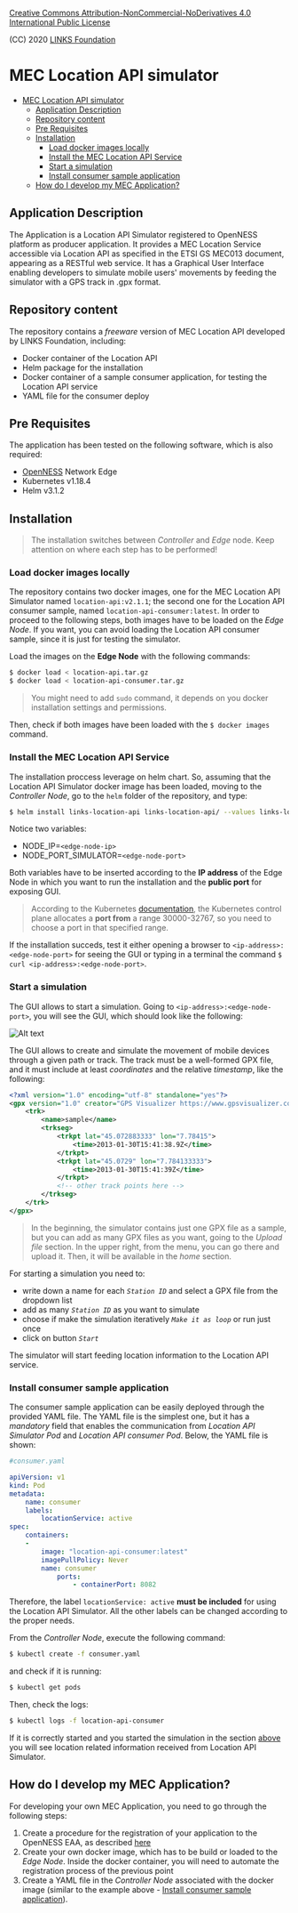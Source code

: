 

[Creative Commons Attribution-NonCommercial-NoDerivatives 4.0 International Public License](https://creativecommons.org/licenses/by-nc-nd/4.0/legalcode)

(CC) 2020 [LINKS Foundation](https://linksfoundation.com/)

# MEC Location API simulator 

- [MEC Location API simulator](#mec-location-api-simulator)
	- [Application Description](#application-description)
	- [Repository content](#repository-content)
	- [Pre Requisites](#pre-requisites)
	- [Installation](#installation)
		- [Load docker images locally](#load-docker-images-locally)
		- [Install the MEC Location API Service](#install-the-mec-location-api-service)
		- [Start a simulation](#start-a-simulation)
		- [Install consumer sample application](#install-consumer-sample-application)
	- [How do I develop my MEC Application?](#how-do-i-develop-my-mec-application)

Application Description
---
The Application is a Location API Simulator registered to OpenNESS platform as producer application. It provides a MEC Location Service accessible via Location API as specified in the ETSI GS MEC013 document, appearing as a RESTful web service. It has a Graphical User Interface enabling developers to simulate mobile users' movements by feeding the simulator with a GPS track in .gpx format.  

Repository content
---
The repository contains a *freeware* version of MEC Location API developed by LINKS Foundation, including:

-	Docker container of the Location API 
-	Helm package for the installation
- 	Docker container of a sample consumer application, for testing the Location API service
-	YAML file for the consumer deploy

Pre Requisites
---
The application has been tested on the following software, which is also required:

* [OpenNESS](https://github.com/open-ness/specs) Network Edge 
* Kubernetes v1.18.4
* Helm v3.1.2

Installation
----

> The installation switches between *Controller* and *Edge* node. Keep attention on where each step has to be performed!

### Load docker images locally
The repository contains two docker images, one for the MEC Location API Simulator named `location-api:v2.1.1`; the second one for the Location API consumer sample, named `location-api-consumer:latest`. In order to proceed to the following steps, both images have to be loaded on the *Edge Node*. If you want, you can avoid loading the Location API consumer sample, since it is just for testing the simulator. 

Load the images on the **Edge Node** with the following commands: 
```sh
$ docker load < location-api.tar.gz
$ docker load < location-api-consumer.tar.gz
```
> You might need to add `sudo` command, it depends on you docker installation settings and permissions. 

Then, check if both images have been loaded with the `$ docker images` command. 

### Install the MEC Location API Service 

The installation proccess leverage on helm chart. So, assuming that the Location API Simulator docker image has been loaded, moving to the *Controller Node*, go to the `helm`  folder of the repository, and type:

```sh
$ helm install links-location-api links-location-api/ --values links-location-api/values.yaml --set env[0].name=NODE_IP --set env[0].value="<edge-node-ip>" --set env[1].name=NODE_PORT_SIMULATOR --set env[1].value="<edge-node-port>"
```

Notice two variables: 

- NODE_IP=`<edge-node-ip>`
- NODE_PORT_SIMULATOR=`<edge-node-port>`

Both variables have to be inserted according to the **IP address** of the Edge Node in which you want to run the installation and the **public port** for exposing GUI.
> According to the Kubernetes [documentation](https://kubernetes.io/docs/concepts/services-networking/service/#nodeport), the Kubernetes control plane allocates a **port from** a range 30000-32767, so you need to choose a port in that specified range.

If the installation succeds, test it either opening a browser to `<ip-address>:<edge-node-port>` for seeing the GUI or typing in a terminal the command `$ curl <ip-address>:<edge-node-port>`.  

### Start a simulation
The GUI allows to start a simulation. Going to `<ip-address>:<edge-node-port>`, you will see the GUI, which should look like the following: 

![Alt text](./simulator_gui.PNG)

The GUI allows to create and simulate the movement of mobile devices through a given path or track. The track must be a well-formed GPX file, and it must include at least *coordinates* and the relative *timestamp*, like the following: 

```xml
<?xml version="1.0" encoding="utf-8" standalone="yes"?>
<gpx version="1.0" creator="GPS Visualizer https://www.gpsvisualizer.com/" xmlns="http://www.topografix.com/GPX/1/0" xmlns:xsi="http://www.w3.org/2001/XMLSchema-instance" xsi:schemaLocation="http://www.topografix.com/GPX/1/0 http://www.topografix.com/GPX/1/0/gpx.xsd">
	<trk>
  		<name>sample</name>
  		<trkseg>
			<trkpt lat="45.072883333" lon="7.78415">
				<time>2013-01-30T15:41:38.9Z</time>
			</trkpt>
			<trkpt lat="45.0729" lon="7.784133333">
				<time>2013-01-30T15:41:39Z</time>
			</trkpt>
			<!-- other track points here -->
		</trkseg>
	</trk>
</gpx>
```

> In the beginning, the simulator contains just one GPX file as a sample, but you can add as many GPX files as you want, going to the *Upload file* section. In the upper right, from the menu, you can go there and upload it. Then, it will be available in the *home* section. 

For starting a simulation you need to: 

- write down a name for each *`Station ID`* and select a GPX file from the dropdown list
- add as many *`Station ID`* as you want to simulate
- choose if make the simulation iteratively *`Make it as loop`* or run just once
- click on button *`Start`*

The simulator will start feeding location information to the Location API service.

### Install consumer sample application 
The consumer sample application can be easily deployed through the provided YAML file. The YAML file is the simplest one, but it has a *mandatory*  field that enables the communication from *Location API Simulator Pod* and *Location API consumer Pod*. Below, the YAML file is shown: 

```yaml
#consumer.yaml

apiVersion: v1
kind: Pod
metadata:
	name: consumer
	labels:
  		locationService: active
spec:
	containers:
	-
		image: "location-api-consumer:latest"
		imagePullPolicy: Never
		name: consumer
			ports:
				- containerPort: 8082
```

Therefore, the label `locationService: active` **must be included** for using the Location API Simulator. All the other labels can be changed according to the proper needs.

From the *Controller Node*, execute the following command: 

```sh
$ kubectl create -f consumer.yaml
```

and check if it is running:

```sh
$ kubectl get pods 
```

Then, check the logs:

```sh
$ kubectl logs -f location-api-consumer 
```
If it is correctly started and you started the simulation in the section [above](#start-a-simulation) you will see location related information received from Location API Simulator.

## How do I develop my MEC Application?

For developing your own MEC Application, you need to go through the following steps: 

1. Create a procedure for the registration of your application to the OpenNESS EAA, as described [here](https://github.com/open-ness/specs/blob/master/doc/applications-onboard/network-edge-applications-onboarding.md)
2. Create your own docker image, which has to be build or loaded to the *Edge Node*. Inside the docker container, you will need to automate the registration process of the previous point
3. Create a YAML file in the *Controller Node* associated with the docker image (similar to the example above - [Install consumer sample application](#install-consumer-sample-application)). 
